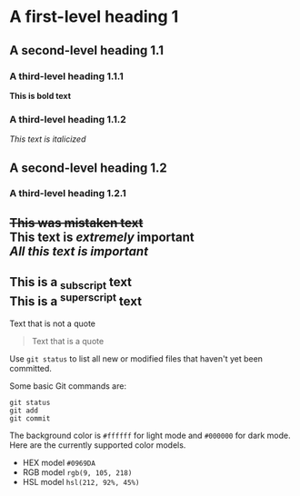 # A first-level heading 1
## A second-level heading 1.1
### A third-level heading 1.1.1
**This is bold text**
### A third-level heading 1.1.2
_This text is italicized_
## A second-level heading 1.2
### A third-level heading 1.2.1
~~This was mistaken text~~  
**This text is _extremely_ important**  
***All this text is important***
--
This is a <sub>subscript</sub> text  
This is a <sup>superscript</sup> text
--
Text that is not a quote

> Text that is a quote

Use `git status` to list all new or modified files that haven't yet been committed.

Some basic Git commands are:
```
git status
git add
git commit
```

The background color is `#ffffff` for light mode and `#000000` for dark mode.  
Here are the currently supported color models.  
 - HEX model `#0969DA`
 - RGB	model `rgb(9, 105, 218)`
 - HSL	model	`hsl(212, 92%, 45%)`
